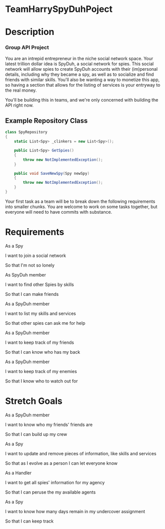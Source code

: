 # TeamHarrySpyDuhPoject

# Description
### Group API Project

You are an intrepid entrepreneur in the niche social network space.  Your latest trillion dollar idea is SpyDuh, a social network for spies.  This social network will allow spies to create SpyDuh accounts with their (im)personal details, including why they became a spy, as well as to socialize and find friends with similar skills.  You'll also be wanting a way to monetize this app, so having a section that allows for the listing of services is your entryway to the real money.  

You'll be building this in teams, and we're only concerned with building the API right now. 

## Example Repository Class

```csharp
class SpyRepository
{
    static List<Spy> _clinkers = new List<Spy>();

    public List<Spy> GetSpies()
    {
        throw new NotImplementedException();
    }

    public void SaveNewSpy(Spy newSpy)
    {
        throw new NotImplementedException();
    }
}
```

Your first task as a team will be to break down the following requirements into smaller chunks.  You are welcome to work on some tasks together, but everyone will need to have commits with substance.

# Requirements

As a Spy

I want to join a social network

So that I'm not so lonely

As SpyDuh member

I want to find other Spies by skills

So that I can make friends

As a SpyDuh member

I want to list my skills and services

So that other spies can ask me for help

As a SpyDuh member

I want to keep track of my friends

So that I can know who has my back

As a SpyDuh member

I want to keep track of my enemies

So that I know who to watch out for

# Stretch Goals

As a SpyDuh member

I want to know who my friends' friends are

So that I can build up my crew

As a Spy

I want to update and remove pieces of information, like skills and services

So that as I evolve as a person I can let everyone know

As a Handler

I want to get all spies' information for my agency

So that I can peruse the my available agents

As a Spy

I want to know how many days remain in my undercover assignment

So that I can keep track
